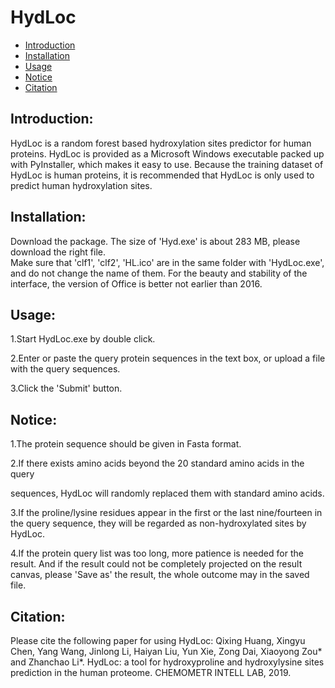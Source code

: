 # HydLoc
* [Introduction](#introduction)
* [Installation](#installation)
* [Usage](#usage)
* [Notice](#notice)
* [Citation](#citation)

## Introduction:

HydLoc is a random forest based hydroxylation sites predictor for human proteins. HydLoc is provided as 
a Microsoft Windows executable packed up with PyInstaller, which makes it easy to use. Because the 
training dataset of HydLoc is human proteins, it is recommended that HydLoc is only used to predict 
human hydroxylation sites.

## Installation:

Download the package. The size of 'Hyd.exe' is about 283 MB, please download the right file.  
Make sure that 'clf1', 'clf2', 'HL.ico' are in the same folder with 'HydLoc.exe', and do not
change the name of them. For the beauty and stability of the interface, the version of Office 
is better not earlier than 2016.

## Usage:

1.Start HydLoc.exe by double click.

2.Enter or paste the query protein sequences in the text box, or upload a file with the query sequences.

3.Click the 'Submit' button.

## Notice:

1.The protein sequence should be given in Fasta format.

2.If there exists amino acids beyond the 20 standard amino acids in the query

sequences, HydLoc will randomly replaced them with standard amino acids. 

3.If the proline/lysine residues appear in the first or the last nine/fourteen in the query sequence, 
they will be regarded as non-hydroxylated sites by HydLoc. 

4.If the protein query list was too long, more patience is needed for the result.
And if the result could not be completely projected on the result canvas, please 'Save 
as' the result, the whole outcome may in the saved file.

## Citation:

Please cite the following paper for using HydLoc:
Qixing Huang, Xingyu Chen, Yang Wang, Jinlong Li, Haiyan Liu,
Yun Xie, Zong Dai, Xiaoyong Zou* and Zhanchao Li*. HydLoc: a 
tool for hydroxyproline and hydroxylysine sites prediction in 
the human proteome. CHEMOMETR INTELL LAB, 2019.

